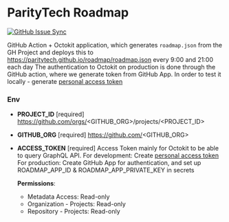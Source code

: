 # ParityTech Roadmap

[![GitHub Issue Sync](https://github.com/paritytech/roadmap/actions/workflows/github-issue-sync.yml/badge.svg)](https://github.com/paritytech/roadmap/actions/workflows/github-issue-sync.yml)


GitHub Action + Octokit application, which generates `roadmap.json` from the GH Project and deploys this to https://paritytech.github.io/roadmap/roadmap.json every 9:00 and 21:00 each day
The authentication to Octokit on production is done through the GitHub action, where we generate token from GitHub App.
In order to test it locally - generate [personal access token](https://github.com/settings/personal-access-tokens/new) 

### Env
- **PROJECT_ID** [required] https://github.com/orgs/<GITHUB_ORG>/projects/<PROJECT_ID>
- **GITHUB_ORG** [required] https://github.com/<GITHUB_ORG>
- **ACCESS_TOKEN** [required] Access Token mainly for Octokit to be able to query GraphQL API. 
    For development: Create [personal access token](https://github.com/settings/personal-access-tokens/new)
    For production: Create GitHub App for authentication, and set up ROADMAP_APP_ID & ROADMAP_APP_PRIVATE_KEY in secrets   

    **Permissions**:
  - Metadata Access: Read-only
  - Organization - Projects: Read-only
  - Repository - Projects: Read-only
